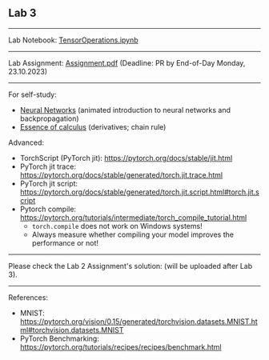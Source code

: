 ## Lab 3

***
Lab Notebook: [TensorOperations.ipynb](./TensorOperations.ipynb)

***
Lab Assignment: [Assignment.pdf](./Assignment.pdf) (Deadline: PR by End-of-Day Monday, 23.10.2023)

***
For self-study:
* [Neural Networks](https://www.youtube.com/playlist?list=PLZHQObOWTQDNU6R1_67000Dx_ZCJB-3pi) (animated introduction to neural networks and backpropagation)
* [Essence of calculus](https://www.youtube.com/playlist?list=PLZHQObOWTQDMsr9K-rj53DwVRMYO3t5Yr) (derivatives; chain rule)

Advanced:
* TorchScript (PyTorch jit): https://pytorch.org/docs/stable/jit.html
* PyTorch jit trace: https://pytorch.org/docs/stable/generated/torch.jit.trace.html
* PyTorch jit script: https://pytorch.org/docs/stable/generated/torch.jit.script.html#torch.jit.script
* Pytorch compile: https://pytorch.org/tutorials/intermediate/torch_compile_tutorial.html
  * `torch.compile` does not work on Windows systems!
  * Always measure whether compiling your model improves the performance or not! 
  
***
Please check the Lab 2 Assignment's solution: (will be uploaded after Lab 3).

***
References:
 - MNIST: https://pytorch.org/vision/0.15/generated/torchvision.datasets.MNIST.html#torchvision.datasets.MNIST
 - PyTorch Benchmarking: https://pytorch.org/tutorials/recipes/recipes/benchmark.html
